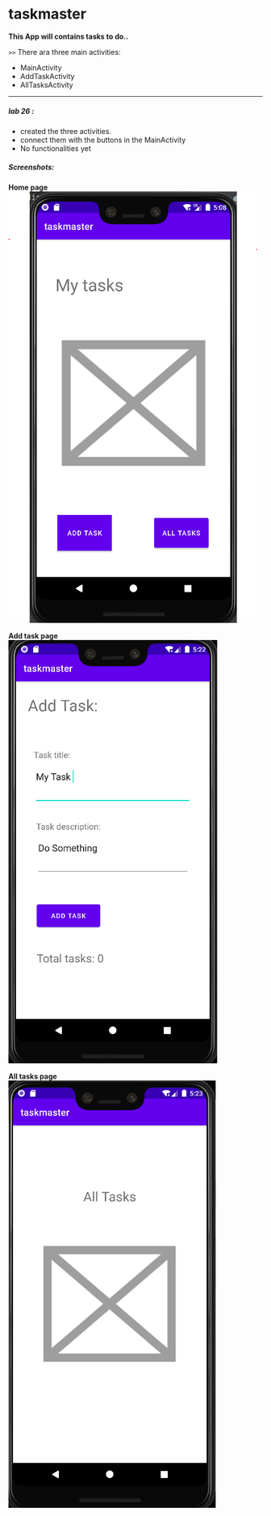 # taskmaster

**This App will contains tasks to do..** 

`>>` There ara three main activities:

* MainActivity
* AddTaskActivity
* AllTasksActivity

---

##### lab 26 :
* created the three activities.
* connect them with the buttons in the MainActivity
* No functionalities yet

##### Screenshots:

**Home page**
![homepage](screenshots/homepage.png)

**Add task page**
![add task](screenshots/addTask.png)

**All tasks page**
![all task](screenshots/allTasks.png)